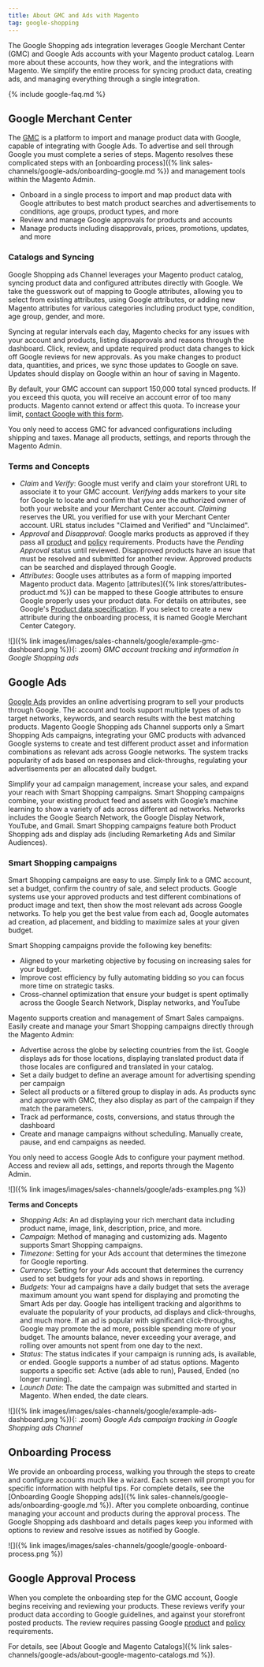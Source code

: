 ```yaml
---
title: About GMC and Ads with Magento
tag: google-shopping
---
```



The Google Shopping ads integration leverages Google Merchant Center (GMC) and Google Ads accounts with your Magento product catalog. Learn more about these accounts, how they work, and the integrations with Magento. We simplify the entire process for syncing product data, creating ads, and managing everything through a single integration.

{% include google-faq.md %}

## Google Merchant Center

The [GMC][2] is a platform to import and manage product data with Google, capable of integrating with Google Ads. To advertise and sell through Google you must complete a series of steps. Magento resolves these complicated steps with an [onboarding process]({% link sales-channels/google-ads/onboarding-google.md %}) and management tools within the Magento Admin.

- Onboard in a single process to import and map product data with Google attributes to best match product searches and advertisements to conditions, age groups, product types, and more
- Review and manage Google approvals for products and accounts
- Manage products including disapprovals, prices, promotions, updates, and more

### Catalogs and Syncing

Google Shopping ads Channel leverages your Magento product catalog, syncing product data and configured attributes directly with Google. We take the guesswork out of mapping to Google attributes, allowing you to select from existing attributes, using Google attributes, or adding new Magento attributes for various categories including product type, condition, age group, gender, and more.

Syncing at regular intervals each day, Magento checks for any issues with your account and products, listing disapprovals and reasons through the dashboard. Click, review, and update required product data changes to kick off Google reviews for new approvals. As you make changes to product data, quantities, and prices, we sync those updates to Google on save. Updates should display on Google within an hour of saving in Magento.

By default, your GMC account can support 150,000 total synced products. If you exceed this quota, you will receive an account error of too many products. Magento cannot extend or affect this quota. To increase your limit, [contact Google with this form][3].

You only need to access GMC for advanced configurations including shipping and taxes. Manage all products, settings, and reports through the Magento Admin.

### Terms and Concepts

- *Claim* and *Verify*: Google must verify and claim your storefront URL to associate it to your GMC account. *Verifying* adds markers to your site for Google to locate and confirm that you are the authorized owner of both your website and your Merchant Center account. *Claiming* reserves the URL you verified for use with your Merchant Center account. URL status includes "Claimed and Verified" and "Unclaimed".
- *Approval* and *Disapproval*: Google marks products as approved if they pass all [product][4] and [policy][5] requirements. Products have the *Pending Approval* status until reviewed. Disapproved products have an issue that must be resolved and submitted for another review. Approved products can be searched and displayed through Google.
- *Attributes*: Google uses attributes as a form of mapping imported Magento product data. Magento [attributes]({% link stores/attributes-product.md %}) can be mapped to these Google attributes to ensure Google properly uses your product data. For details on attributes, see Google's [Product data specification][6]. If you select to create a new attribute during the onboarding process, it is named Google Merchant Center Category.

![]({% link images/images/sales-channels/google/example-gmc-dashboard.png %}){: .zoom}
*GMC account tracking and information in Google Shopping ads*

## Google Ads

[Google Ads][7] provides an online advertising program to sell your products through Google. The account and tools support multiple types of ads to target networks, keywords, and search results with the best matching products. Magento Google Shopping ads Channel supports only a Smart Shopping Ads campaigns, integrating your GMC products with advanced Google systems to create and test different product asset and information combinations as relevant ads across Google networks. The system tracks popularity of ads based on responses and click-throughs, regulating your advertisements per an allocated daily budget.

Simplify your ad campaign management, increase your sales, and expand your reach with Smart Shopping campaigns. Smart Shopping campaigns combine, your existing product feed and assets with Google’s machine learning to show a variety of ads across different ad networks. Networks includes the Google Search Network, the Google Display Network, YouTube, and Gmail. Smart Shopping campaigns feature both Product Shopping ads and display ads (including Remarketing Ads and Similar Audiences).

### Smart Shopping campaigns

Smart Shopping campaigns are easy to use. Simply link to a GMC account, set a budget, confirm the country of sale, and select products. Google systems use your approved products and test different combinations of product image and text, then show the most relevant ads across Google networks. To help you get the best value from each ad, Google automates ad creation, ad placement, and bidding to maximize sales at your given budget.

Smart Shopping campaigns provide the following key benefits:

- Aligned to your marketing objective by focusing on increasing sales for your budget.
- Improve cost efficiency by fully automating bidding so you can focus more time on strategic tasks.
- Cross-channel optimization that ensure your budget is spent optimally across the Google Search Network, Display networks, and YouTube

Magento supports creation and management of Smart Sales campaigns. Easily create and manage your Smart Shopping campaigns directly through the Magento Admin:

- Advertise across the globe by selecting countries from the list. Google displays ads for those locations, displaying translated product data if those locales are configured and translated in your catalog.
- Set a daily budget to define an average amount for advertising spending per campaign
- Select all products or a filtered group to display in ads. As products sync and approve with GMC, they also display as part of the campaign if they match the parameters.
- Track ad performance, costs, conversions, and status through the dashboard
- Create and manage campaigns without scheduling. Manually create, pause, and end campaigns as needed.

You only need to access Google Ads to configure your payment method. Access and review all ads, settings, and reports through the Magento Admin.

![]({% link images/images/sales-channels/google/ads-examples.png %})

**Terms and Concepts**

- *Shopping Ads*: An ad displaying your rich merchant data including product name, image, link, description, price, and more.
- *Campaign*: Method of managing and customizing ads. Magento supports Smart Shopping campaigns.
- *Timezone*: Setting for your Ads account that determines the timezone for Google reporting.
- *Currency*: Setting for your Ads account that determines the currency used to set budgets for your ads and shows in reporting.
- *Budgets*: Your ad campaigns have a daily budget that sets the average maximum amount you want spend for displaying and promoting the Smart Ads per day. Google has intelligent tracking and algorithms to evaluate the popularity of your products, ad displays and click-throughs, and much more. If an ad is popular with significant click-throughs, Google may promote the ad more, possible spending more of your budget. The amounts balance, never exceeding your average, and rolling over amounts not spent from one day to the next.
- *Status*: The status indicates if your campaign is running ads, is available, or ended. Google supports a number of ad status options. Magento supports a specific set: Active (ads able to run), Paused, Ended (no longer running).
- *Launch Date*: The date the campaign was submitted and started in Magento. When ended, the date clears.

![]({% link images/images/sales-channels/google/example-ads-dashboard.png %}){: .zoom}
*Google Ads campaign tracking in Google Shopping ads Channel*

## Onboarding Process

We provide an onboarding process, walking you through the steps to create and configure accounts much like a wizard. Each screen will prompt you for specific information with helpful tips. For complete details, see the [Onboarding Google Shopping ads]({% link sales-channels/google-ads/onboarding-google.md %}). After you complete onboarding, continue managing your account and products during the approval process. The Google Shopping ads dashboard and details pages keep you informed with options to review and resolve issues as notified by Google.

![]({% link images/images/sales-channels/google/google-onboard-process.png %})

## Google Approval Process

When you complete the onboarding step for the GMC account, Google begins receiving and reviewing your products. These reviews verify your product data according to Google guidelines, and against your storefront posted products. The review requires passing Google [product][4] and [policy][5] requirements.

For details, see [About Google and Magento Catalogs]({% link sales-channels/google-ads/about-google-magento-catalogs.md %}).

[1]: https://support.magento.com/hc/en-us/articles/360026412412
[2]: https://support.google.com/merchants/answer/188493?hl=en
[3]: https://support.google.com/merchants/contact/additional_items
[4]: https://support.google.com/merchants/answer/1678274
[5]: https://support.google.com/merchants/answer/6103800
[6]: https://support.google.com/merchants/answer/7052112
[7]: https://support.google.com/google-ads/answer/7674739?hl=en
